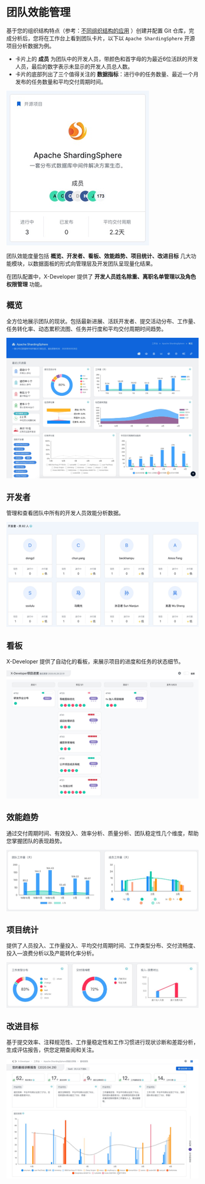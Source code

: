 # 团队效能管理


基于您的组织结构特点（参考：[不同组织结构的应用](dem/structure) ）创建并配置 Git 仓库，完成分析后，您将在工作台上看到团队卡片，以下以 `Apache ShardingSphere` 开源项目分析数据为例。

- 卡片上的 **成员** 为团队中的开发人员，带颜色和首字母的为最近6位活跃的开发人员，最后的数字表示未显示的开发人员总人数。
- 卡片的底部列出了三个值得关注的 **数据指标**：进行中的任务数量、最近一个月发布的任务数量和平均交付周期时间。

![](../_media/team.jpg)

团队效能度量包括 **概览、开发者、看板、效能趋势、项目统计、改进目标** 几大功能模块，以数据面板的形式向管理层及开发团队呈现量化结果。

在团队配置中，X-Developer 提供了 **开发人员姓名除重、离职名单管理以及角色权限管理** 功能。

## 概览

全方位地展示团队的现状。包括最新进展、活跃开发者、提交活动分布、工作量、任务转化率、动态累积流图、任务并行度和平均交付周期时间趋势。

![](../_media/team-summary.jpg)

## 开发者

管理和查看团队中所有的开发人员效能分析数据。

![](../_media/team-members.jpg)

## 看板

X-Developer 提供了自动化的看板，来展示项目的进度和任务的状态细节。

![](../_media/team-kanban.jpg)

## 效能趋势

通过交付周期时间、有效投入、效率分析、质量分析、团队稳定性几个维度，帮助您掌握团队的表现趋势。

![](../_media/team-dem.jpg)

## 项目统计

提供了人员投入、工作量投入、平均交付周期时间、工作类型分布、交付流畅度、投入—浪费分析以及产能转化率分析。

![](../_media/team-cost.jpg)

## 改进目标

基于提交效率、注释规范性、工作量稳定性和工作习惯进行现状诊断和差距分析，生成评估报告，供您定期查阅和关注。

![](../_media/team-assess.jpg)